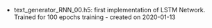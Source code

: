 - text_generator_RNN_00.h5:  first implementation of LSTM Network. Trained for 100 epochs training - created on 2020-01-13
